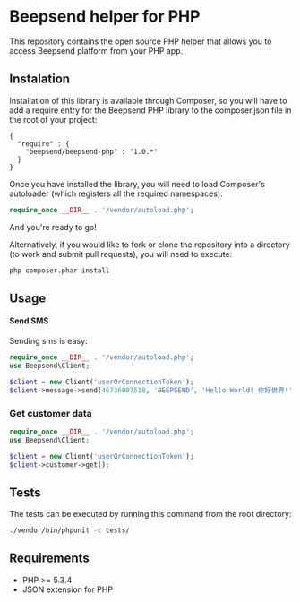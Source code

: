 # Beepsend helper for PHP
This repository contains the open source PHP helper that allows you to access Beepsend platform from your PHP app.

## Instalation
Installation of this library is available through Composer, so you will have to add a require entry for the Beepsend PHP library to the composer.json file in the root of your project:

```
{
  "require" : {
    "beepsend/beepsend-php" : "1.0.*"
  }
}
```

Once you have installed the library, you will need to load Composer's autoloader (which registers all the required namespaces):
```php
require_once __DIR__ . '/vendor/autoload.php';
```

And you're ready to go!

Alternatively, if you would like to fork or clone the repository into a directory (to work and submit pull requests), you will need to execute:

```bash
php composer.phar install
```

## Usage
#### Send SMS

Sending sms is easy:
```php
require_once __DIR__ . '/vendor/autoload.php';
use Beepsend\Client;

$client = new Client('userOrConnectionToken');
$client->message->send(46736007518, 'BEEPSEND', 'Hello World! 你好世界!');
```

### Get customer data
```php
require_once __DIR__ . '/vendor/autoload.php';
use Beepsend\Client;

$client = new Client('userOrConnectionToken');
$client->customer->get();
```

## Tests
The tests can be executed by running this command from the root directory:

```bash
./vendor/bin/phpunit -c tests/
```

## Requirements
* PHP >= 5.3.4
* JSON extension for PHP